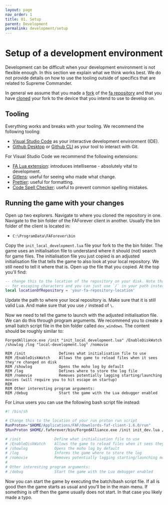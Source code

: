 ```yaml
---
layout: page
nav_order: 1
title: 01. Setup
parent: Development
permalink: development/setup
---
```


# Setup of a development environment

Development can be difficult when your development environment is not flexible enough. In this section we explain what we think works best. We do not provide details on how to use the tooling outside of specifics that are related to Supreme Commander.

In general we assume that you made a [fork](https://docs.github.com/en/pull-requests/collaborating-with-pull-requests/working-with-forks/fork-a-repo) of the [fa repository](https://github.com/FAForever/fa) and that you have [cloned](https://docs.github.com/en/desktop/adding-and-cloning-repositories/cloning-a-repository-from-github-to-github-desktop) your fork to the device that you intend to use to develop on.

## Tooling

Everything works and breaks with your tooling. We recommend the following tooling:

- [Visual Studio Code](https://code.visualstudio.com/) as your interactive development environment (IDE).
- [Github Desktop](https://github.com/apps/desktop) or [Github CLI](https://git-scm.com/) as your tool to interact with Git.

For Visual Studio Code we recommend the following extensions:

- [FA Lua extension](https://github.com/FAForever/fa-lua-vscode-extension/releases): introduces intellisense - absolutely vital to development.
- [Gitlens](https://marketplace.visualstudio.com/items?itemName=eamodio.gitlens): useful for seeing who made what change.
- [Prettier](https://marketplace.visualstudio.com/items?itemName=esbenp.prettier-vscode): useful for formatting.
- [Code Spell Checker](https://marketplace.visualstudio.com/items?itemName=streetsidesoftware.code-spell-checker): useful to prevent common spelling mistakes.

## Running the game with your changes

Open up two explorers. Navigate to where you cloned the repository in one. Navigate to the bin folder of the FAForever client in another. Usually the bin folder of the client is located in:

- `C:\ProgramData\FAForever\bin`

Copy the `init_local_development.lua` file your fork to the the bin folder. The game uses an initialisation file to understand where it should (not) search for game files. The initialisation file you just copied is an adjusted initialisation file that tells the game to also look at your local repository. We still need to tell it where that is. Open up the file that you copied. At the top you'll find:

```lua
-- change this to the location of the repository on your disk. Note that `\` is used
-- for escaping characters and you can just use `/` in your path instead.
local locationOfRepository = 'your-fa-repository-location'
```

Update the path to where your local repository is. Make sure that it is still valid Lua. And make sure that you use `/` instead of `\`.

Now we need to tell the game to launch with the adjusted initialisation file. We can do this through program arguments. We recommend you to create a small batch script file in the bin folder called `dev_windows`. The content should be roughly similar to:

```batch
ForgedAlliance.exe /init "init_local_development.lua" /EnableDiskWatch /showlog /log "local-development.log" /nomovie

REM /init               Defines what initialisation file to use
REM /EnableDiskWatch    Allows the game to reload files when it sees they're changed on disk
REM /showlog            Opens the moho log by default
REM /log                Defines where to store the log file
REM /nomovie            Removes potentially lagging starting/launching movies (will require you to hit escape on startup)
REM
REM Other interesting program arguments:
REM /debug              Start the game with the Lua debugger enabled
```

For Linux users you can use the following bash script file instead:

```bash
#! /bin/sh

# Change this to the location of your run proton run script
RunProton="$HOME/Applications/FAF/downlords-faf-client-1.6.0/run"
$RunProton $HOME/.faforever/bin/ForgedAlliance.exe /init init_dev.lua /showlog /log "dev.log" /EnableDiskWatch /nomovie

# /init               Define what initialisation file to use
# /EnableDiskWatch    Allows the game to reload files when it sees they're changed on disk
# /showlog            Opens the moho log by default
# /log                Informs the game where to store the log
# /nomovie            Removes potentially lagging starting/launching movies (will require you to hit escape on startup)
#
# Other interesting program arguments:
# /debug              Start the game with the Lua debugger enabled
```

Now you can start the game by executing the batch/bash script file. If all is good then the game starts as usual and you'll be in the main menu. If something is off then the game usually does not start. In that case you likely made a typo.

